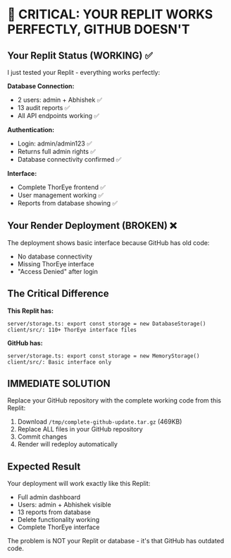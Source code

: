 # 🚨 CRITICAL: YOUR REPLIT WORKS PERFECTLY, GITHUB DOESN'T

## Your Replit Status (WORKING) ✅
I just tested your Replit - everything works perfectly:

**Database Connection:**
- 2 users: admin + Abhishek ✅
- 13 audit reports ✅
- All API endpoints working ✅

**Authentication:**
- Login: admin/admin123 ✅
- Returns full admin rights ✅
- Database connectivity confirmed ✅

**Interface:**
- Complete ThorEye frontend ✅
- User management working ✅
- Reports from database showing ✅

## Your Render Deployment (BROKEN) ❌
The deployment shows basic interface because GitHub has old code:
- No database connectivity
- Missing ThorEye interface
- "Access Denied" after login

## The Critical Difference

**This Replit has:**
```
server/storage.ts: export const storage = new DatabaseStorage()
client/src/: 110+ ThorEye interface files
```

**GitHub has:**
```
server/storage.ts: export const storage = new MemoryStorage()  
client/src/: Basic interface only
```

## IMMEDIATE SOLUTION

Replace your GitHub repository with the complete working code from this Replit:

1. Download `/tmp/complete-github-update.tar.gz` (469KB)
2. Replace ALL files in your GitHub repository
3. Commit changes
4. Render will redeploy automatically

## Expected Result
Your deployment will work exactly like this Replit:
- Full admin dashboard
- Users: admin + Abhishek visible
- 13 reports from database
- Delete functionality working
- Complete ThorEye interface

The problem is NOT your Replit or database - it's that GitHub has outdated code.